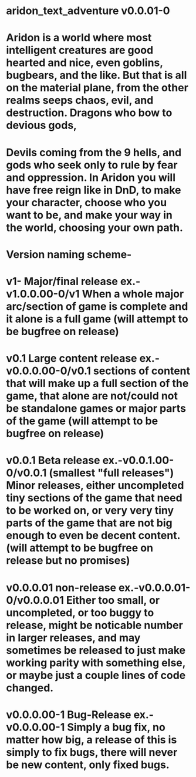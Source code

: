 # aridon_text_adventure v0.0.01-0

# Aridon is a world where most intelligent creatures are good hearted and nice, even goblins, bugbears, and the like. But that is all on the material plane, from the other realms seeps chaos, evil, and destruction. Dragons who bow to devious gods,
# Devils coming from the 9 hells, and gods who seek only to rule by fear and oppression. In Aridon you will have free reign like in DnD, to make your character, choose who you want to be, and make your way in the world, choosing your own path.

# Version naming scheme-
# v1- Major/final release ex.-v1.0.0.00-0/v1 When a whole major arc/section of game is complete and it alone is a full game (will attempt to be bugfree on release)
# v0.1 Large content release ex.-v0.0.0.00-0/v0.1 sections of content that will make up a full section of the game, that alone are not/could not be standalone games or major parts of the game (will attempt to be bugfree on release)
# v0.0.1 Beta release ex.-v0.0.1.00-0/v0.0.1 (smallest "full releases") Minor releases, either uncompleted tiny sections of the game that need to be worked on, or very very tiny parts of the game that are not big enough to even be decent content. (will attempt to be bugfree on release but no promises)
# v0.0.0.01 non-release ex.-v0.0.0.01-0/v0.0.0.01 Either too small, or uncompleted, or too buggy to release, might be noticable number in larger releases, and may sometimes be released to just make working parity with something else, or maybe just a couple lines of code changed.
# v0.0.0.00-1 Bug-Release ex.-v0.0.0.00-1 Simply a bug fix, no matter how big, a release of this is simply to fix bugs, there will never be new content, only fixed bugs.
